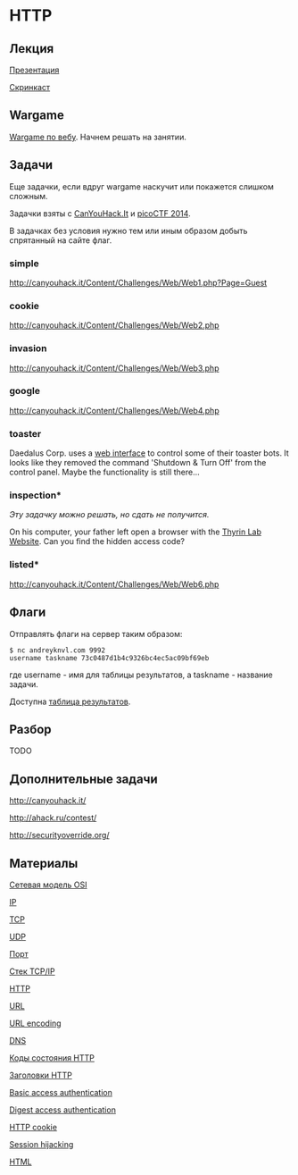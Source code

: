 HTTP
====

## Лекция

[Презентация](https://github.com/xairy/mipt-ctf/tree/master/03-net/01-http/slides.pdf)

[Скринкаст](https://www.youtube.com/watch?v=rHKRivpG3uI)

## Wargame

[Wargame по вебу](http://overthewire.org/wargames/natas/).
Начнем решать на занятии.

## Задачи

Еще задачки, если вдруг wargame наскучит или покажется слишком сложным.

Задачки взяты с [CanYouHack.It](http://canyouhack.it/) и [picoCTF 2014](https://picoctf.com/).

В задачках без условия нужно тем или иным образом добыть спрятанный на сайте флаг.

### simple

http://canyouhack.it/Content/Challenges/Web/Web1.php?Page=Guest

### cookie

http://canyouhack.it/Content/Challenges/Web/Web2.php

### invasion

http://canyouhack.it/Content/Challenges/Web/Web3.php

### google

http://canyouhack.it/Content/Challenges/Web/Web4.php

### toaster

Daedalus Corp. uses a [web interface](http://web2014.picoctf.com/toaster-control-1040194/) to control some of their toaster bots. It looks like they removed the command 'Shutdown & Turn Off' from the control panel. Maybe the functionality is still there...

### inspection\*

_Эту задачку можно решать, но сдать не получится._

On his computer, your father left open a browser with the [Thyrin Lab Website](https://picoctf.com/api/autogen/serve/index.html?static=false&pid=28baa70afa1967ff63b201f687b7533e). Can you find the hidden access code?

### listed\*

http://canyouhack.it/Content/Challenges/Web/Web6.php


## Флаги

Отправлять флаги на сервер таким образом:
```
$ nc andreyknvl.com 9992
username taskname 73c0487d1b4c9326bc4ec5ac09bf69eb
```
где username - имя для таблицы результатов, а taskname - название задачи.

Доступна [таблица результатов](https://andreyknvl.com/mipt-ctf).


## Разбор

TODO


## Дополнительные задачи

http://canyouhack.it/

http://ahack.ru/contest/

http://securityoverride.org/

## Материалы

[Сетевая модель OSI](https://ru.wikipedia.org/wiki/%D0%A1%D0%B5%D1%82%D0%B5%D0%B2%D0%B0%D1%8F_%D0%BC%D0%BE%D0%B4%D0%B5%D0%BB%D1%8C_OSI)

[IP](https://ru.wikipedia.org/wiki/IP)

[TCP](https://ru.wikipedia.org/wiki/TCP)

[UDP](https://ru.wikipedia.org/wiki/UDP)

[Порт](https://ru.wikipedia.org/wiki/%D0%9F%D0%BE%D1%80%D1%82_(%D0%BA%D0%BE%D0%BC%D0%BF%D1%8C%D1%8E%D1%82%D0%B5%D1%80%D0%BD%D1%8B%D0%B5_%D1%81%D0%B5%D1%82%D0%B8))

[Стек TCP/IP](https://ru.wikipedia.org/wiki/TCP/IP)

[HTTP](https://ru.wikipedia.org/wiki/HTTP)

[URL](https://en.wikipedia.org/wiki/Uniform_Resource_Locator)

[URL encoding](https://en.wikipedia.org/wiki/Percent-encoding)

[DNS](https://ru.wikipedia.org/wiki/DNS)

[Коды состояния HTTP](https://ru.wikipedia.org/wiki/%D0%A1%D0%BF%D0%B8%D1%81%D0%BE%D0%BA_%D0%BA%D0%BE%D0%B4%D0%BE%D0%B2_%D1%81%D0%BE%D1%81%D1%82%D0%BE%D1%8F%D0%BD%D0%B8%D1%8F_HTTP)

[Заголовки HTTP](https://ru.wikipedia.org/wiki/%D0%97%D0%B0%D0%B3%D0%BE%D0%BB%D0%BE%D0%B2%D0%BA%D0%B8_HTTP)

[Basic access authentication](https://en.wikipedia.org/wiki/Basic_access_authentication)

[Digest access authentication](https://en.wikipedia.org/wiki/Digest_access_authentication)

[HTTP cookie](https://ru.wikipedia.org/wiki/HTTP_cookie)

[Session hijacking](https://en.wikipedia.org/wiki/Session_hijacking)

[HTML](https://ru.wikipedia.org/wiki/HTML)
